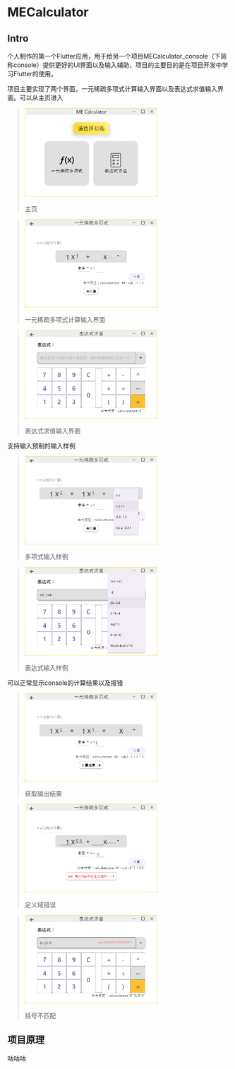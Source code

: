 # MECalculator
## Intro

个人制作的第一个Flutter应用，用于给另一个项目MECalculator_console（下简称console）提供更好的UI界面以及输入辅助，项目的主要目的是在项目开发中学习Flutter的使用。

项目主要实现了两个界面，一元稀疏多项式计算输入界面以及表达式求值输入界面。可以从主页进入
> <img src="./project/img/Page_Home.png" width="300">
>
> 主页

> <img src="./project/img/Page_Multinomials.png" width="300">
>
> 一元稀疏多项式计算输入界面

> <img src="./project/img/Page_Expression.png" width="300">
>
> 表达式求值输入界面

支持输入预制的输入样例

> <img src="./project/img/example_M.png" width="300">
>
> 多项式输入样例

> <img src="./project/img/example_E.png" width="300">
>
> 表达式输入样例

可以正常显示console的计算结果以及报错

> <img src="./project/img/res_M.png" width="300">
>
> 获取输出结果

> <img src="./project/img/err_M.png" width="300">
>
> 定义域错误

> <img src="./project/img/err_E.png" width="300">
>
> 括号不匹配

## 项目原理
咕咕咕